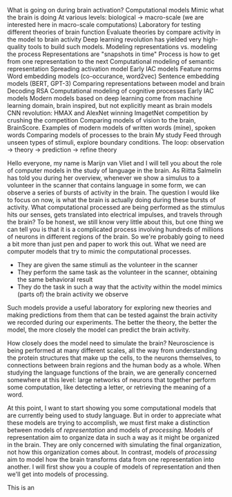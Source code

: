 What is going on during brain activation? 
Computational models
	Mimic what the brain is doing
	At various levels: biological -> macro-scale (we are interested here in macro-scale computations)
	Laboratory for testing different theories of brain function
	Evaluate theories by compare activity in the model to brain activity
	Deep learning revolution has yielded very high-quality tools to build such models.
Modeling representations vs. modeling the process
    Representations are "snapshots in time"
    Process is how to get from one representation to the next
Computational modeling of semantic representation
	Spreading activation model
	Early IAC models
	Feature norms
	Word embedding models (co-occurance, word2vec)
	Sentence embedding models (BERT, GPT-3)	
Comparing representations between model and brain
    Decoding
    RSA
Computational modeling of cognitive processes
	Early IAC models
	Modern models based on deep learning come from machine learning domain, brain inspired, but not explicitly meant as brain models
	CNN revolution: HMAX and AlexNet winning ImagetNet competition by crushing the competition
	Comparing models of vision to the brain, BrainScore.
	Examples of modern models of written words (mine), spoken words
Comparing models of processes to the brain
    My study
    Feed through unseen types of stimuli, explore boundary conditions.
The loop: observation -> theory -> prediction -> refine theory


Hello everyone, my name is Marijn van Vliet and I will tell you about the role of computer models in the study of language in the brain.
As Riitta Salmelin has told you during her overview, whenever we show a simulus to a volunteer in the scanner that contains language in some form, we can observe a series of bursts of activity in the brain.
The question I would like to focus on now, is what the brain is actually doing during these bursts of activity.
What computational processed are being performed as the stimulus hits our senses, gets translated into electrical impulses, and travels through the brain?
To be honest, we still know very little about this, but one thing we can tell you is that it is a complicated process involving hundreds of millions of neurons in different regions of the brain.
So we're probably going to need a bit more than just pen and paper to work this out.
What we need are computer models that try to mimic the computational processes.

- They are given the same stimuli as the volunteer in the scanner
- They perform the same task as the volunteer in the scanner, obtaining the same behavioral result
- They do the task in such a way that the activity within the model mimics (parts of) the brain activity we observe

Such models provide a useful laboratory for exploring new theories and making predictions from them that can be tested against the brain activity we recorded during our experiments.
The better the theory, the better the model, the more closely the model can predict the brain activity.

How closely does the model need to simulate the brain?
Neuroscience is being performed at many different scales, all the way from understanding the protein structures that make up the cells, to the neurons themselves, to connections between brain regions and the human body as a whole.
When studying the language functions of the brain, we are generally concerned somewhere at this level: large networks of neurons that together perform some computation, like detecting a letter, or retrieving the meaning of a word.
 
At this point, I want to start showing you some computational models that are currently being used to study language.
But in order to appreciate what these models are trying to accomplish, we must first make a distinction between models of *representation* and models of *processing*.
Models of representation aim to organize data in such a way as it might be organized in the brain.
They are only concerned with simulating the final organization, not how this organization comes about.
In contrast, models of *processing* aim to model how the brain transforms data from one representation into another.
I will first show you a couple of models of representation and then we'll get into models of processing.

This is an 
